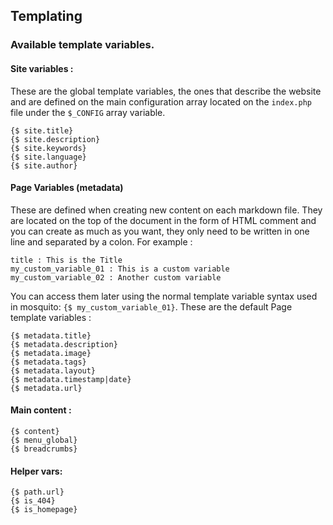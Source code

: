 <!--
order : 4
-->

## Templating

### Available template variables.

#### Site variables :

These are the global template variables, the ones that describe the website and are defined on the main configuration array located on the `index.php` file under the `$_CONFIG` array variable.


```
{$ site.title}
{$ site.description}
{$ site.keywords}
{$ site.language}
{$ site.author}
```


#### Page Variables (metadata)

These are defined when creating new content on each markdown file. They are located on the top of the document in the form of HTML comment and you can create as much as you want, they only need to be written in one line and separated by a colon. For example :

```none
title : This is the Title
my_custom_variable_01 : This is a custom variable
my_custom_variable_02 : Another custom variable
```
You can access them later using the normal template variable syntax used in mosquito: `{$ my_custom_variable_01}`. These are the default Page template variables :

```
{$ metadata.title}
{$ metadata.description}
{$ metadata.image}
{$ metadata.tags}
{$ metadata.layout}
{$ metadata.timestamp|date}
{$ metadata.url}
```

#### Main content :

```
{$ content}
{$ menu_global}
{$ breadcrumbs}
```

#### Helper vars:

```
{$ path.url}
{$ is_404}
{$ is_homepage}
```
